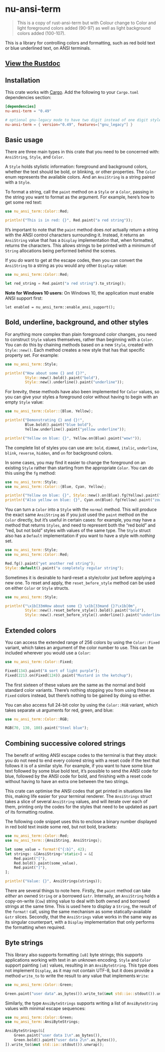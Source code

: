 # nu-ansi-term

> This is a copy of rust-ansi-term but with Colour change to Color and light foreground colors added (90-97) as well as light background colors added (100-107).

This is a library for controlling colors and formatting, such as red bold text or blue underlined text, on ANSI terminals.

## [View the Rustdoc](https://docs.rs/nu_ansi_term/)

## Installation

This crate works with [Cargo](http://crates.io). Add the following to your `Cargo.toml` dependencies section:

```toml
[dependencies]
nu-ansi-term = "0.49"

# optional gnu-legacy mode to have two digit instead of one digit styles
nu-ansi-term = { version="0.49", features=["gnu_legacy"] }
```

## Basic usage

There are three main types in this crate that you need to be concerned with: `AnsiString`, `Style`, and `Color`.

A `Style` holds stylistic information: foreground and background colors, whether the text should be bold, or blinking, or other properties.
The `Color` enum represents the available colors.
And an `AnsiString` is a string paired with a `Style`.

To format a string, call the `paint` method on a `Style` or a `Color`, passing in the string you want to format as the argument.
For example, here’s how to get some red text:

```rust
use nu_ansi_term::Color::Red;

println!("This is in red: {}", Red.paint("a red string"));
```

It’s important to note that the `paint` method does _not_ actually return a string with the ANSI control characters surrounding it.
Instead, it returns an `AnsiString` value that has a `Display` implementation that, when formatted, returns the characters.
This allows strings to be printed with a minimum of `String` allocations being performed behind the scenes.

If you _do_ want to get at the escape codes, then you can convert the `AnsiString` to a string as you would any other `Display` value:

```rust
use nu_ansi_term::Color::Red;

let red_string = Red.paint("a red string").to_string();
```

**Note for Windows 10 users:** On Windows 10, the application must enable ANSI support first:

```rust,ignore
let enabled = nu_ansi_term::enable_ansi_support();
```

## Bold, underline, background, and other styles

For anything more complex than plain foreground color changes, you need to construct `Style` values themselves, rather than beginning with a `Color`.
You can do this by chaining methods based on a new `Style`, created with `Style::new()`.
Each method creates a new style that has that specific property set.
For example:

```rust
use nu_ansi_term::Style;

println!("How about some {} and {}?",
         Style::new().bold().paint("bold"),
         Style::new().underline().paint("underline"));
```

For brevity, these methods have also been implemented for `Color` values, so you can give your styles a foreground color without having to begin with an empty `Style` value:

```rust
use nu_ansi_term::Color::{Blue, Yellow};

println!("Demonstrating {} and {}!",
         Blue.bold().paint("blue bold"),
         Yellow.underline().paint("yellow underline"));

println!("Yellow on blue: {}", Yellow.on(Blue).paint("wow!"));
```

The complete list of styles you can use are:
`bold`, `dimmed`, `italic`, `underline`, `blink`, `reverse`, `hidden`, and `on` for background colors.

In some cases, you may find it easier to change the foreground on an existing `Style` rather than starting from the appropriate `Color`.
You can do this using the `fg` method:

```rust
use nu_ansi_term::Style;
use nu_ansi_term::Color::{Blue, Cyan, Yellow};

println!("Yellow on blue: {}", Style::new().on(Blue).fg(Yellow).paint("yow!"));
println!("Also yellow on blue: {}", Cyan.on(Blue).fg(Yellow).paint("zow!"));
```

You can turn a `Color` into a `Style` with the `normal` method.
This will produce the exact same `AnsiString` as if you just used the `paint` method on the `Color` directly, but it’s useful in certain cases: for example, you may have a method that returns `Styles`, and need to represent both the “red bold” and “red, but not bold” styles with values of the same type. The `Style` struct also has a `Default` implementation if you want to have a style with _nothing_ set.

```rust
use nu_ansi_term::Style;
use nu_ansi_term::Color::Red;

Red.fg().paint("yet another red string");
Style::default().paint("a completely regular string");
```

Sometimes it is desirable to hard-reset a style/color just before
applying a new one. To reset and apply, the `reset_before_style` method can
be used on either `Color` or `Style` structs.

```rust
use nu_ansi_term::Style;

println!("\x1b[33mHow about some {} \x1b[33mand {}?\x1b[0m",
         Style::new().reset_before_style().bold().paint("bold"),
         Style::new().reset_before_style().underline().paint("underline"));
```

## Extended colors

You can access the extended range of 256 colors by using the `Color::Fixed` variant, which takes an argument of the color number to use.
This can be included wherever you would use a `Color`:

```rust
use nu_ansi_term::Color::Fixed;

Fixed(134).paint("A sort of light purple");
Fixed(221).on(Fixed(124)).paint("Mustard in the ketchup");
```

The first sixteen of these values are the same as the normal and bold standard color variants.
There’s nothing stopping you from using these as `Fixed` colors instead, but there’s nothing to be gained by doing so either.

You can also access full 24-bit color by using the `Color::RGB` variant, which takes separate `u8` arguments for red, green, and blue:

```rust
use nu_ansi_term::Color::RGB;

RGB(70, 130, 180).paint("Steel blue");
```

## Combining successive colored strings

The benefit of writing ANSI escape codes to the terminal is that they _stack_: you do not need to end every colored string with a reset code if the text that follows it is of a similar style.
For example, if you want to have some blue text followed by some blue bold text, it’s possible to send the ANSI code for blue, followed by the ANSI code for bold, and finishing with a reset code without having to have an extra one between the two strings.

This crate can optimise the ANSI codes that get printed in situations like this, making life easier for your terminal renderer.
The `AnsiStrings` struct takes a slice of several `AnsiString` values, and will iterate over each of them, printing only the codes for the styles that need to be updated as part of its formatting routine.

The following code snippet uses this to enclose a binary number displayed in red bold text inside some red, but not bold, brackets:

```rust
use nu_ansi_term::Color::Red;
use nu_ansi_term::{AnsiString, AnsiStrings};

let some_value = format!("{:b}", 42);
let strings: &[AnsiString<'static>] = &[
    Red.paint("["),
    Red.bold().paint(some_value),
    Red.paint("]"),
];

println!("Value: {}", AnsiStrings(strings));
```

There are several things to note here.
Firstly, the `paint` method can take _either_ an owned `String` or a borrowed `&str`.
Internally, an `AnsiString` holds a copy-on-write (`Cow`) string value to deal with both owned and borrowed strings at the same time.
This is used here to display a `String`, the result of the `format!` call, using the same mechanism as some statically-available `&str` slices.
Secondly, that the `AnsiStrings` value works in the same way as its singular counterpart, with a `Display` implementation that only performs the formatting when required.

## Byte strings

This library also supports formatting `[u8]` byte strings; this supports applications working with text in an unknown encoding.
`Style` and `Color` support painting `[u8]` values, resulting in an `AnsiByteString`.
This type does not implement `Display`, as it may not contain UTF-8, but it does provide a method `write_to` to write the result to any value that implements `Write`:

```rust
use nu_ansi_term::Color::Green;

Green.paint("user data".as_bytes()).write_to(&mut std::io::stdout()).unwrap();
```

Similarly, the type `AnsiByteStrings` supports writing a list of `AnsiByteString` values with minimal escape sequences:

```rust
use nu_ansi_term::Color::Green;
use nu_ansi_term::AnsiByteStrings;

AnsiByteStrings(&[
    Green.paint("user data 1\n".as_bytes()),
    Green.bold().paint("user data 2\n".as_bytes()),
]).write_to(&mut std::io::stdout()).unwrap();
```
